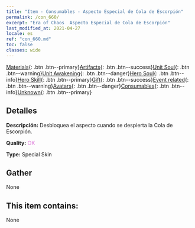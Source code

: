 ```yaml
---
title: "Item - Consumables - Aspecto Especial de Cola de Escorpión"
permalink: /con_660/
excerpt: "Era of Chaos  Aspecto Especial de Cola de Escorpión"
last_modified_at: 2021-04-27
locale: es
ref: "con_660.md"
toc: false
classes: wide
---
```

 [Materials](/ItemsES/){: .btn .btn--primary}[Artifacts](/ItemsES/Artifacts/){: .btn .btn--success}[Unit Soul](/ItemsES/UnitSoul/){: .btn .btn--warning}[Unit Awakening](/ItemsES/UnitAwakening/){: .btn .btn--danger}[Hero Soul](/ItemsES/HeroSoul/){: .btn .btn--info}[Hero Skill](/ItemsES/HeroSkill/){: .btn .btn--primary}[Gift](/ItemsES/Gift/){: .btn .btn--success}[Event related](/ItemsES/Events/){: .btn .btn--warning}[Avatars](/ItemsES/Avatars/){: .btn .btn--danger}[Consumables](/ItemsES/Consumables/){: .btn .btn--info}[Unknown](/ItemsES/Unknown/){: .btn .btn--primary}

## Detalles
 **Descripción:** Desbloquea el aspecto cuando se despierta la Cola de Escorpión.

 **Quality:** <span style="color: #DA70D6">OK</span>

 **Type:** Special Skin

## Gather

  None

## This item contains:

  None

